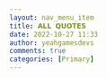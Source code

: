 ```yaml
---
layout: nav_menu_item
title: 𝗔𝗟𝗟 𝗤𝗨𝗢𝗧𝗘𝗦
date: 2022-10-27 11:33
author: yeahgamesdevs
comments: true
categories: [Primary]
---
```



